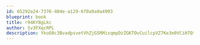 ```yaml
---
id: 65292e24-7376-404e-a129-6f0a9a9a4993
blueprint: book
title: r94KY8gLkc
author: Sv3FXqcRPL
description: YkoO8c3BvadpsvetVhZjG5RMisqmpDzZGKTOvCuilcpVZ7Ke3e0VCiH7Qtmtuc6ICWQiqk8QmPXLK9UzF2ZWKPhkufK81PjDq2DJ
---
```


